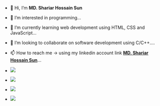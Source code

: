 - 👋 Hi, I’m **MD. Shariar Hossain Sun**
- 👀 I’m interested in programming...
- 🌱 I’m currently learning web development using HTML, CSS and JavaScript...
- 💞️ I’m looking to collaborate on software development using C/C++....
- 📫 How to reach me -> using my linkedin account link  **[MD. Shariar Hossain Sun](https://www.linkedin.com/in/md-shariar-hossain-sun-aa77621ab/)**...


- ![](https://raw.githubusercontent.com/MDShariarHossainSun/cf-stats/main/output/light_card.svg#gh-dark-mode-only)
- ![](https://raw.githubusercontent.com/MDShariarHossainSun/cf-stats/main/output/light_card.svg)


- ![](https://raw.githubusercontent.com/MDShariarHossainSun/cf-stats/main/output/max_rating.svg)
- ![](https://raw.githubusercontent.com/MDShariarHossainSun/cf-stats/main/output/rating.svg)

<!---
MDShariarHossainSun/MDShariarHossainSun is a ✨ special ✨ repository because its `README.md` (this file) appears on your GitHub profile.
You can click the Preview link to take a look at your changes.
--->




